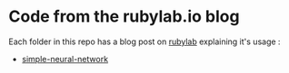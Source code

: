 # Code from the rubylab.io blog

Each folder in this repo has a blog post on [rubylab](http://www.rubylab.io) explaining it's usage :

* [simple-neural-network](http://www.rubylab.io/2015/03/18/simple-neural-network-implenentation-in-ruby/)
